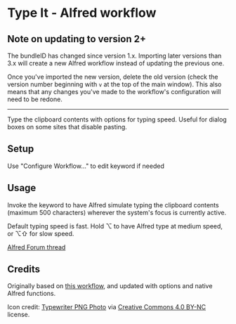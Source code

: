 # Type It - Alfred workflow

## Note on updating to version 2+

The bundleID has changed since version 1.x. Importing later versions than 3.x will create a new Alfred workflow instead of updating the previous one.

Once you've imported the new version, delete the old version (check the version number beginning with `v` at the top of the main window). This also means that any changes you've made to the workflow's configuration will need to be redone.
___

Type the clipboard contents with options for typing speed. Useful for dialog boxes on some sites that disable pasting.

## Setup

Use "Configure Workflow..." to edit keyword if needed

## Usage

Invoke the keyword to have Alfred simulate typing the clipboard contents (maximum 500 characters) wherever the system's focus is currently active.

Default typing speed is fast. Hold ⌥ to have Alfred type at medium speed, or ⌥⇧ for slow speed.

[Alfred Forum thread](https://www.alfredforum.com/topic/21988-type-it-have-alfred-enter-text-without-pasting/)

## Credits

Originally based on [this workflow](https://github.com/ramiroaraujo/alfred-type-clipboard-workflow), and updated with options and native Alfred functions.

Icon credit: [Typewriter PNG Photo](https://www.pngall.com/typewriter-png/download/27947) via [Creative Commons 4.0 BY-NC](https://creativecommons.org/licenses/by-nc/4.0/) license.
